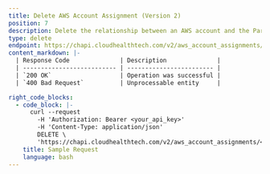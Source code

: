 ```yaml
---
title: Delete AWS Account Assignment (Version 2)
position: 7
description: Delete the relationship between an AWS account and the Partner Customer to which it was assigned. **Note:** If all accounts assigned to a billing block are deleted, the billing block is also deleted.
type: delete
endpoint: https://chapi.cloudhealthtech.com/v2/aws_account_assignments/:id
content_markdown: |-
  | Response Code              | Description              |
  | -------------------------- | ------------------------ |
  | `200 OK`                   | Operation was successful |
  | `400 Bad Request`          | Unprocessable entity     |

right_code_blocks:
  - code_block: |-
      curl --request
        -H 'Authorization: Bearer <your_api_key>'
        -H 'Content-Type: application/json'
        DELETE \
        'https://chapi.cloudhealthtech.com/v2/aws_account_assignments/<id>' \
    title: Sample Request
    language: bash
---
```

